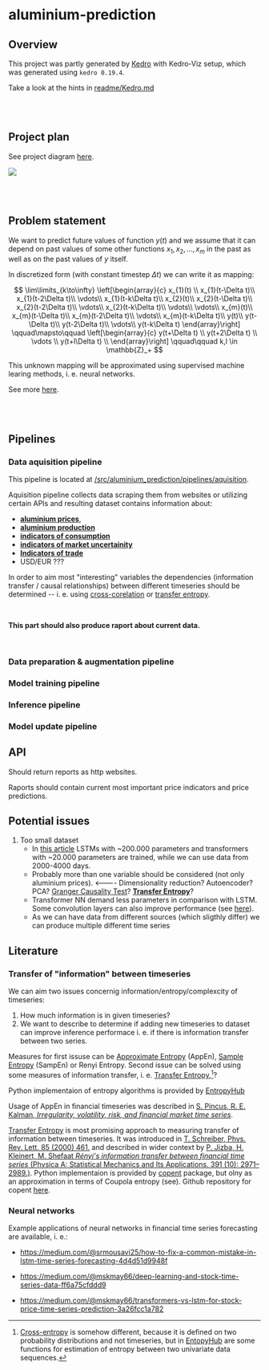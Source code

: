 # aluminium-prediction

## Overview

This project was partly generated by [Kedro](https://docs.kedro.org) with Kedro-Viz setup, which was generated using `kedro 0.19.4`.

Take a look at the hints in [readme/Kedro.md](https://github.com/KKobuszewski/aluminium-prediction/blob/main/readme/kedro.md)

<br>
<br>

## Project plan

See project diagram [here](https://github.com/KKobuszewski/aluminium-prediction/blob/main/readme/Kopia%20Diagram%20bez%20tytu%C5%82u.drawio.svg).

![](https://github.com/KKobuszewski/aluminium-prediction/blob/main/readme/Kopia%20Diagram%20bez%20tytu%C5%82u.drawio.svg)

<br>
<br>

## Problem statement

We want to predict future values of function $y(t)$ and we assume that it can depend on past values of some other functions $x_1, x_2, \ldots, x_m$ in the past as well as on the past values of $y$ itself.

In discretized form (with constant timestep $\Delta t$) we can write it as mapping:

$$
\lim\limits_{k\to\infty}
\left[\begin{array}{c}
x_{1}(t) \\
x_{1}(t-\Delta t)\\
x_{1}(t-2\Delta t)\\
\vdots\\
x_{1}(t-k\Delta t)\\
x_{2}(t)\\
x_{2}(t-\Delta t)\\
x_{2}(t-2\Delta t)\\
\vdots\\
x_{2}(t-k\Delta t)\\
\vdots\\
\vdots\\
x_{m}(t)\\
x_{m}(t-\Delta t)\\
x_{m}(t-2\Delta t)\\
\vdots\\
x_{m}(t-k\Delta t)\\
y(t)\\
y(t-\Delta t)\\
y(t-2\Delta t)\\
\vdots\\
y(t-k\Delta t)
\end{array}\right]
\qquad\mapsto\qquad
\left[\begin{array}{c}
y(t+\Delta t) \\
y(t+2\Delta t) \\
\vdots \\
y(t+l\Delta t) \\
\end{array}\right]
\qquad\qquad k,l \in \mathbb{Z}_+
$$

This unknown mapping will be approximated using supervised machine learing methods, i. e. neural networks.

See more [here](https://github.com/KKobuszewski/aluminium-prediction/blob/main/readme/problem_statement.md).

<br>
<br>


## Pipelines

### Data aquisition pipeline

This pipeline is located at [/src/aluminium_prediction/pipelines/aquisition](https://github.com/KKobuszewski/aluminium-prediction/tree/main/src/aluminium_prediction/pipelines/aquisition).

Aquisition pipeline collects data scraping them from websites or utilizing certain APIs and resulting dataset contains information about:
* [**aluminium prices**](https://github.com/KKobuszewski/aluminium-prediction/blob/main/readme/aluminium_prices_sources.md),
* [**aluminium production**](https://international-aluminium.org/statistics/primary-aluminium-production/)
* [**indicators of consumption**](https://github.com/KKobuszewski/aluminium-prediction/blob/main/readme/indicators.md#indicators-of-consumption)
* [**indicators of market uncertainity**](https://github.com/KKobuszewski/aluminium-prediction/blob/main/readme/indicators.md#indicators-of-market-uncertainity)
* [**Indicators of trade**](https://github.com/KKobuszewski/aluminium-prediction/blob/main/readme/indicators.md#indicators-of-trade)
* USD/EUR ???  <!--[**USD/EUR ???**]()-->

In order to aim most "interesting" variables the dependencies (information transfer / causal relationships) between different timeseries should be determined -- i. e. using [cross-corelation](https://github.com/KKobuszewski/aluminium-prediction/blob/main/readme/timeseries_analysis.md#cross-correlation) or [transfer entropy](https://github.com/KKobuszewski/aluminium-prediction/blob/main/readme/timeseries_analysis.md#transfer-entropy).

<br>

**This part should also produce raport about current data.**

<br>

### Data preparation & augmentation pipeline

### Model training pipeline

### Inference pipeline

### Model update pipeline

## API

Should return reports as http websites.

Raports should contain current most important price indicators and price predictions.


## Potential issues

1. Too small dataset
    * In [this article](https://medium.com/@mskmay66/transformers-vs-lstm-for-stock-price-time-series-prediction-3a26fcc1a782) LSTMs with ~200.000 parameters and transformers with ~20.000 parameters are trained, while we can use data from 2000-4000 days.
    * Probably more than one variable should be considered (not only aluminium prices). <---- Dimensionality reduction? Autoencoder? PCA? [Granger Causality Test](https://en.wikipedia.org/wiki/Granger_causality)? [**Transfer Entropy**](https://en.wikipedia.org/wiki/Transfer_entropy)?
    * Transformer NN demand less parameters in comparison with LSTM. Some convolution layers can also improve performance (see [here](https://medium.com/@mskmay66/deep-learning-and-stock-time-series-data-ff6a75cfddd9)).
    * As we can have data from different sources (which sligthly differ) we can produce multiple different time series


## Literature

### Transfer of "information" between timeseries

We can aim two issues concernig information/entropy/complexcity of timeseries:

1. How much information is in given timeseries?
2. We want to describe to determine if adding new timeseries to dataset can improve inference performace i. e. if there is information transfer between two series.

Measures for first issuse can be [Approximate Entropy](https://en.wikipedia.org/wiki/Approximate_entropy) (AppEn), [Sample Entropy](https://en.wikipedia.org/wiki/Sample_entropy) (SampEn) or Renyi Entropy. Second issue can be solved using some measures of information transfer, i. e. [Transfer Entropy](https://en.wikipedia.org/wiki/Transfer_entropy),[^1]? 

[^1]: [Cross-entropy](https://en.wikipedia.org/wiki/Cross-entropy) is somehow different, because it is defined on two probability distributions and not timeseries, but in [EntopyHub](https://www.entropyhub.xyz/python/Functions/Cross.html) are some functions for estimation of entropy between two univariate data sequences.

Python implementaion of entropy algorithms is provided by [EntropyHub](https://www.entropyhub.xyz/python/Functions/Base.html)

Usage of AppEn in financial timeseries was described in [S. Pincus, R. E. Kalman, _Irregularity, volatility, risk, and financial market time series_](https://www.ncbi.nlm.nih.gov/pmc/articles/PMC518821/).


[Transfer Entropy](https://en.wikipedia.org/wiki/Transfer_entropy) is most promising approach to measuring transfer of information between timeseries. It was introduced in [T. Schreiber, Phys. Rev. Lett. 85 (2000) 461.](https://arxiv.org/pdf/nlin/0001042) and described in wider context by [P. Jizba, H. Kleinert, M. Shefaat _Rényi's information transfer between financial time series_ (Physica A: Statistical Mechanics and Its Applications. 391 (10): 2971–2989.)](https://arxiv.org/pdf/1106.5913). Python implementaion is provided by [copent](https://pypi.org/project/copent/) package, but olny as an approximation in terms of Coupola entropy (see). Github repository for copent [here](https://github.com/majianthu/pycopent/blob/master/copent/copent.py).


### Neural networks

Example applications of neural networks in financial time series forecasting are available, i. e.:

* https://medium.com/@srmousavi25/how-to-fix-a-common-mistake-in-lstm-time-series-forecasting-4d4d51d9948f

* https://medium.com/@mskmay66/deep-learning-and-stock-time-series-data-ff6a75cfddd9

* https://medium.com/@mskmay66/transformers-vs-lstm-for-stock-price-time-series-prediction-3a26fcc1a782

